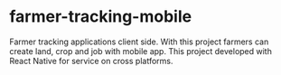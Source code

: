 # farmer-tracking-mobile

Farmer tracking applications client side. With this project farmers can create land, crop and job with mobile app. This project developed with React Native for 
service on cross platforms.
